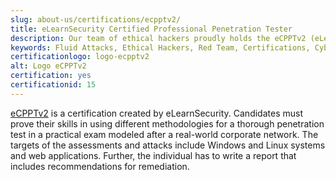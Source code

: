 ```yaml
---
slug: about-us/certifications/ecpptv2/
title: eLearnSecurity Certified Professional Penetration Tester
description: Our team of ethical hackers proudly holds the eCPPTv2 (eLearnSecurity Certified Professional Penetration Tester) certification, among many others.
keywords: Fluid Attacks, Ethical Hackers, Red Team, Certifications, Cybersecurity, Pentesters, Whitehat Hackers, Ecppt
certificationlogo: logo-ecpptv2
alt: Logo eCPPTv2
certification: yes
certificationid: 15
---
```


[eCPPTv2](https://elearnsecurity.com/product/ecpptv2-certification/)
is a certification created by eLearnSecurity.
Candidates must prove their skills
in using different methodologies for a thorough penetration test
in a practical exam modeled after a real-world corporate network.
The targets of the assessments and attacks include Windows and Linux systems
and web applications.
Further,
the individual has to write a report
that includes recommendations for remediation.

